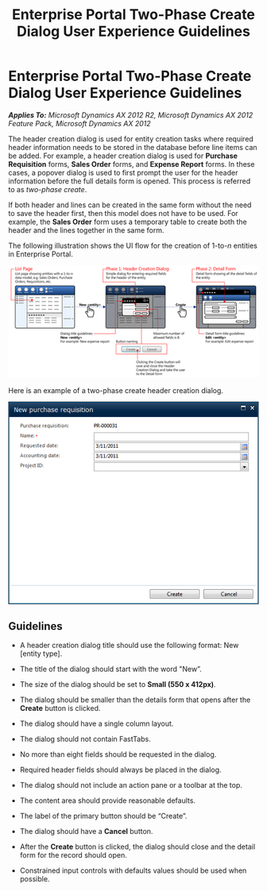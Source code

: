 ﻿---
title: Enterprise Portal Two-Phase Create Dialog User Experience Guidelines
TOCTitle: Enterprise Portal Two-Phase Create Dialog
ms:assetid: 30419f01-8d5e-444d-8f3b-fb300f8cb717
ms:mtpsurl: https://msdn.microsoft.com/en-us/library/Gg886587(v=AX.60)
ms:contentKeyID: 35267951
ms.date: 11/07/2012
mtps_version: v=AX.60
---

# Enterprise Portal Two-Phase Create Dialog User Experience Guidelines 


_**Applies To:** Microsoft Dynamics AX 2012 R2, Microsoft Dynamics AX 2012 Feature Pack, Microsoft Dynamics AX 2012_

The header creation dialog is used for entity creation tasks where required header information needs to be stored in the database before line items can be added. For example, a header creation dialog is used for **Purchase Requisition** forms, **Sales Order** forms, and **Expense Report** forms. In these cases, a popover dialog is used to first prompt the user for the header information before the full details form is opened. This process is referred to as *two-phase create*.

If both header and lines can be created in the same form without the need to save the header first, then this model does not have to be used. For example, the **Sales Order** form uses a temporary table to create both the header and the lines together in the same form.

The following illustration shows the UI flow for the creation of 1-to-*n* entities in Enterprise Portal.

![UI flow for two-phase create](images/Gg886587.TwoPhaseCreate_01(AX.60).png "UI flow for two-phase create")

Here is an example of a two-phase create header creation dialog.

![New purchase requistion header creation dialog](images/Gg886587.TwoPhaseCreate_02(AX.60).png "New purchase requistion header creation dialog")

## Guidelines

  - A header creation dialog title should use the following format: New \[entity type\].

  - The title of the dialog should start with the word "New”.

  - The size of the dialog should be set to **Small (550 x 412px)**.

  - The dialog should be smaller than the details form that opens after the **Create** button is clicked.

  - The dialog should have a single column layout.

  - The dialog should not contain FastTabs.

  - No more than eight fields should be requested in the dialog.

  - Required header fields should always be placed in the dialog.

  - The dialog should not include an action pane or a toolbar at the top.

  - The content area should provide reasonable defaults.

  - The label of the primary button should be “Create”.

  - The dialog should have a **Cancel** button.

  - After the **Create** button is clicked, the dialog should close and the detail form for the record should open.

  - Constrained input controls with defaults values should be used when possible.

